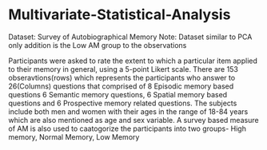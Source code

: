 # Multivariate-Statistical-Analysis

Dataset: Survey of Autobiographical Memory
Note: Dataset similar to PCA only addition is the Low AM group to the observations

Participants were asked to rate the extent to which a particular item applied to their memory in general, using a 5-point Likert scale.
There are 153 obseravtions(rows) which represents the participants who answer to 26(Columns) questions that comprised of 8 Episodic memory based questions 6 Semantic memory questions, 6 Spatial memory based questions and 6 Prospective memory related questions.
The subjects include both men and women with their ages in the range of 18-84 years which are also mentioned as age and sex variable. A survey based measure of AM is also used to caatogorize the participants into two groups- High memory, Normal Memory, Low Memory
